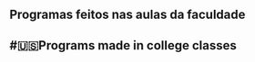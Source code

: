 <b>Programas feitos nas aulas da faculdade</b><br>
--------------------------------------
<b>#:us:Programs made in college classes</b>
---------------------------------------
